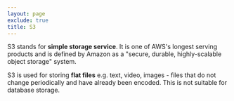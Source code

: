 ```yaml
---
layout: page
exclude: true
title: S3
---
```


S3 stands for **simple storage service**. It is one of AWS's longest serving products and is defined by Amazon as a "secure, durable, highly-scalable object storage" system.

S3 is used for storing **flat files** e.g. text, video, images - files that do not change periodically and have already been encoded. This is not suitable for database storage.


<!--stackedit_data:
eyJoaXN0b3J5IjpbMTEwMzM1NzgzOCwtMjEyMjY0NTQwNCwtMT
kxMTk4MzA3XX0=
-->